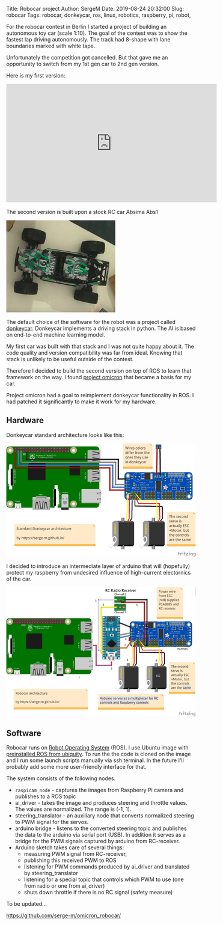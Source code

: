 Title: Robocar project
Author: SergeM
Date: 2019-08-24 20:32:00
Slug: robocar
Tags: robocar, donkeycar, ros, linux, robotics, raspberry, pi, robot, 


For the robocar contest in Berlin I started a project of building an autonomous toy car (scale 1:10). The goal of the contest was to show the fastest lap driving autonomously. The track had 8-shape with lane boundaries marked with white tape.

Unfortunately the competition got cancelled. But that gave me an opportunity to switch from my 1st gen car to 2nd gen version.

Here is my first version:

<iframe width="560" height="315" src="https://www.youtube.com/embed/DsQgaF0_wzY" frameborder="0" allow="accelerometer; autoplay; encrypted-media; gyroscope; picture-in-picture" allowfullscreen></iframe>


The second version is built upon a stock RC car Absima Abs1

![](media/2019-09-robocar/absima_abs1_unpacked.jpg)


The default choice of the software for the robot was a project called [donkeycar](https://github.com/autorope/donkeycar). Donkeycar implements a driving stack in python. The AI is based on end-to-end machine learning model.

My first car was built with that stack and I was not quite happy about it. The code quality and version compatibility was far from ideal. Knowing that stack is unlikely to be useful outside of the contest.

Therefore I decided to build the second version on top of ROS to learn that framework on the way. I found [project omicron](https://github.com/project-omicron) that became a basis for my car.

Project omicron had a goal to reimplement donkeycar functionality in ROS. 
I had patched it significantly to make it work for my hardware.


## Hardware
Donkeycar standard architecture looks like this:

![](media/2019-09-robocar/architecture_donkeycar_small.png)

I decided to introduce an intermediate layer of arduino that will (hopefully) protect my raspberry from undesired influence of high-current electornics of the car.

![](media/2019-09-robocar/architecture_robocar_small.png)


## Software 

Robocar runs on [Robot Operating System](https://www.ros.org/) (ROS). 
I use Ubuntu image with [preinstalled ROS from ubiquity](https://downloads.ubiquityrobotics.com/pi.html).
To run the the code is cloned on the image and I run some launch scripts manually via ssh terminal.
In the future I'll probably add some more user-friendly interface for that.


The system consists of the following nodes.
* `raspicam_node` - captures the images from Raspberry Pi camera and publishes to a ROS topic
* ai_driver - takes the image and produces steering and throttle values. The values are normalized. The range is (-1, 1).
* steering_translator - an auxiliary node that converts normalized steering to PWM signal for the servos.
* arduino bridge - listens to the converted steering topic and publishes the data to the arduino via serial port (USB). In addition it serves as a bridge for the PWM signals captured by arduino from RC-receiver.
* Arduino sketch takes care of several things:
  * measuring PWM signal from RC-receiver, 
  * publishing this received PWM to ROS
  * listening for PWM commands produced by ai_driver and translated by steering_translator
  * listening for a special topic that controls which PWM to use (one from radio or one from ai_driver)
  * shuts down throttle if there is no RC signal (safety measure)


To be updated...


https://github.com/serge-m/omicron_robocar/
